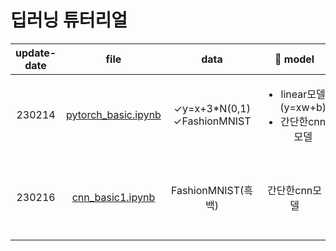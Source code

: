 # 딥러닝 튜터리얼
|update-date|file|data|🚀 model|⭐ remarks|✅ reference|language|
|:---:|:---:|:---:|:---:|:---:|:---:|:---:|
|230214|[pytorch_basic.ipynb]()|&#10003;y=x+3*N(0,1)<br>&#10003;FashionMNIST|<ul><li>linear모델(y=xw+b)</li><li>간단한cnn모델</li></ul>|torchvision.datasets에서 데이터받음|[Youtube](https://youtu.be/BnV0m4jOb6g)|pytorch|
|230216|[cnn_basic1.ipynb]()|FashionMNIST(흑백)|간단한cnn모델|<ul><li>10개의Conv2d+2개의fc</li><li>2개의Conv2d+5개의fc</li></ul>|[Youtube](https://youtu.be/BnV0m4jOb6g)|pytorch|
